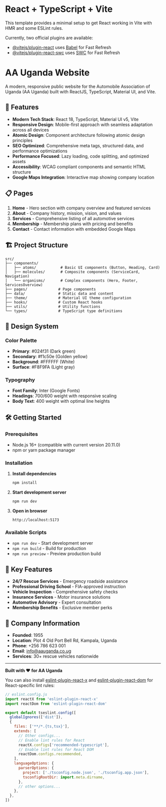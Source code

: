 # React + TypeScript + Vite

This template provides a minimal setup to get React working in Vite with HMR and some ESLint rules.

Currently, two official plugins are available:

- [@vitejs/plugin-react](https://github.com/vitejs/vite-plugin-react/blob/main/packages/plugin-react) uses [Babel](https://babeljs.io/) for Fast Refresh
- [@vitejs/plugin-react-swc](https://github.com/vitejs/vite-plugin-react/blob/main/packages/plugin-react-swc) uses [SWC](https://swc.rs/) for Fast Refresh

# AA Uganda Website

A modern, responsive public website for the Automobile Association of Uganda (AA Uganda) built with ReactJS, TypeScript, Material UI, and Vite.

## 🚀 Features

- **Modern Tech Stack**: React 18, TypeScript, Material UI v5, Vite
- **Responsive Design**: Mobile-first approach with seamless adaptation across all devices
- **Atomic Design**: Component architecture following atomic design principles
- **SEO Optimized**: Comprehensive meta tags, structured data, and performance optimizations
- **Performance Focused**: Lazy loading, code splitting, and optimized assets
- **Accessibility**: WCAG compliant components and semantic HTML structure
- **Google Maps Integration**: Interactive map showing company location

## 📋 Pages

1. **Home** - Hero section with company overview and featured services
2. **About** - Company history, mission, vision, and values
3. **Services** - Comprehensive listing of all automotive services
4. **Membership** - Membership plans with pricing and benefits
5. **Contact** - Contact information with embedded Google Maps

## 🏗️ Project Structure

```
src/
├── components/
│   ├── atoms/           # Basic UI components (Button, Heading, Card)
│   ├── molecules/       # Composite components (ServiceCard, Navigation)
│   └── organisms/       # Complex components (Hero, Footer, ServicesOverview)
├── pages/              # Page components
├── data/               # Static data and content
├── theme/              # Material UI theme configuration
├── hooks/              # Custom React hooks
├── utils/              # Utility functions
└── types/              # TypeScript type definitions
```

## 🎨 Design System

### Color Palette

- **Primary**: #024f31 (Dark green)
- **Secondary**: #f1c50e (Golden yellow)
- **Background**: #FFFFFF (White)
- **Surface**: #F8F9FA (Light gray)

### Typography

- **Font Family**: Inter (Google Fonts)
- **Headings**: 700/600 weight with responsive scaling
- **Body Text**: 400 weight with optimal line heights

## 🛠️ Getting Started

### Prerequisites

- Node.js 16+ (compatible with current version 20.11.0)
- npm or yarn package manager

### Installation

1. **Install dependencies**
   ```bash
   npm install
   ```

2. **Start development server**
   ```bash
   npm run dev
   ```

3. **Open in browser**
   ```
   http://localhost:5173
   ```

### Available Scripts

- `npm run dev` - Start development server
- `npm run build` - Build for production
- `npm run preview` - Preview production build

## 📱 Key Features

- **24/7 Rescue Services** - Emergency roadside assistance
- **Professional Driving School** - FIA-approved instruction
- **Vehicle Inspection** - Comprehensive safety checks
- **Insurance Services** - Motor insurance solutions
- **Automotive Advisory** - Expert consultation
- **Membership Benefits** - Exclusive member perks

## 💼 Company Information

- **Founded**: 1955
- **Location**: Plot 4 Old Port Bell Rd, Kampala, Uganda
- **Phone**: +256 786 623 001
- **Email**: info@aauganda.co.ug
- **Services**: 30+ rescue vehicles nationwide

---

**Built with ❤️ for AA Uganda**

You can also install [eslint-plugin-react-x](https://github.com/Rel1cx/eslint-react/tree/main/packages/plugins/eslint-plugin-react-x) and [eslint-plugin-react-dom](https://github.com/Rel1cx/eslint-react/tree/main/packages/plugins/eslint-plugin-react-dom) for React-specific lint rules:

```js
// eslint.config.js
import reactX from 'eslint-plugin-react-x'
import reactDom from 'eslint-plugin-react-dom'

export default tseslint.config([
  globalIgnores(['dist']),
  {
    files: ['**/*.{ts,tsx}'],
    extends: [
      // Other configs...
      // Enable lint rules for React
      reactX.configs['recommended-typescript'],
      // Enable lint rules for React DOM
      reactDom.configs.recommended,
    ],
    languageOptions: {
      parserOptions: {
        project: ['./tsconfig.node.json', './tsconfig.app.json'],
        tsconfigRootDir: import.meta.dirname,
      },
      // other options...
    },
  },
])
```
